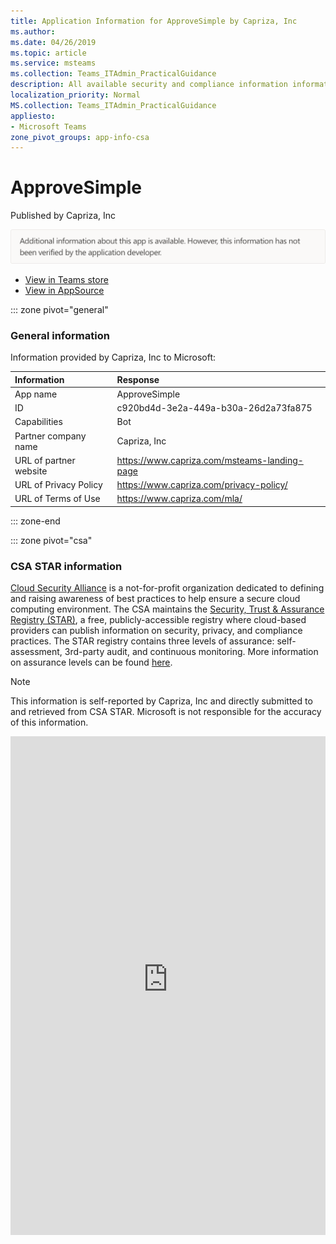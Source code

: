 ```yaml
---
title: Application Information for ApproveSimple by Capriza, Inc
ms.author: 
ms.date: 04/26/2019
ms.topic: article
ms.service: msteams
ms.collection: Teams_ITAdmin_PracticalGuidance
description: All available security and compliance information information for ApproveSimple, its data handling policies, its Microsoft Cloud App Security app catalog information, and security/compliance information in the CSA STAR registry.
localization_priority: Normal
MS.collection: Teams_ITAdmin_PracticalGuidance
appliesto:
- Microsoft Teams
zone_pivot_groups: app-info-csa
---
```

# ApproveSimple

Published by Capriza, Inc

![Non-attested image](./images/unattested.png)

* <a href="https://teams.microsoft.com/l/app/c920bd4d-3e2a-449a-b30a-26d2a73fa875" target="_blank">View in Teams store</a>
* <a href="https://appsource.microsoft.com/en-us/product/office/WA104381812" target="_blank">View in AppSource</a>

::: zone pivot="general"

### General information

Information provided by Capriza, Inc to Microsoft:

| **Information** | **Response** |
|:----------------|:-------------|
| App name | ApproveSimple |
| ID | c920bd4d-3e2a-449a-b30a-26d2a73fa875 |
| Capabilities | Bot |
| Partner company name | Capriza, Inc |
| URL of partner website | <https://www.capriza.com/msteams-landing-page> |
| URL of Privacy Policy | <https://www.capriza.com/privacy-policy/> |
| URL of Terms of Use | <https://www.capriza.com/mla/> |

::: zone-end



::: zone pivot="csa"

### CSA STAR information

[Cloud Security Alliance](https://cloudsecurityalliance.org/about/) is a not-for-profit organization dedicated to defining and raising awareness of best practices to help ensure a secure cloud computing environment. The CSA maintains the [Security, Trust & Assurance Registry (STAR)](https://cloudsecurityalliance.org/star/), a free, publicly-accessible registry where cloud-based providers can publish information on security, privacy, and compliance practices. The STAR registry contains three levels of assurance: self-assessment, 3rd-party audit, and continuous monitoring. More information on assurance levels can be found [here](https://cloudsecurityalliance.org/star/#_overview).

> [!NOTE]
> This information is self-reported by Capriza, Inc and directly submitted to and retrieved from CSA STAR. Microsoft is not responsible for the accuracy of this information.

<iframe height='798' scrolling='yes' title='Microsoft Teams App Information: CSA STAR' src='https://66eac45ba2a0418f9cfa290fcad4072b.codepen.website/#/details/49/Capriza' frameborder='no' style='width: 100%;'>

::: zone-end
